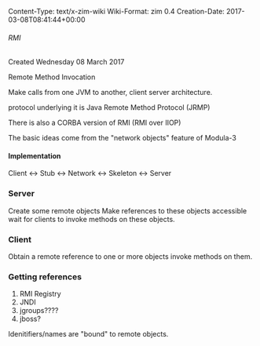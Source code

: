 Content-Type: text/x-zim-wiki
Wiki-Format: zim 0.4
Creation-Date: 2017-03-08T08:41:44+00:00

###### RMI ######
Created Wednesday 08 March 2017

Remote Method Invocation

Make calls from one JVM to another, client server architecture.

protocol underlying it is Java Remote Method Protocol (JRMP)

There is also a CORBA version of RMI (RMI over IIOP)

The basic ideas come from the "network objects" feature of Modula-3

#### Implementation ####

Client <-> Stub <-> Network <-> Skeleton <-> Server

### Server ###

Create some remote objects
Make references to these objects accessible
wait for clients to invoke methods on these objects.

### Client ###

Obtain a remote reference to one or more objects
invoke methods on them.

### Getting references ###

1. RMI Registry 
2. JNDI
3. jgroups????
4. jboss?

Idenitifiers/names are "bound" to remote objects.
